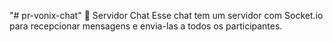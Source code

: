 "# pr-vonix-chat" 
💬
Servidor Chat
Esse chat tem um servidor com Socket.io para recepcionar mensagens e envia-las a todos os participantes.
